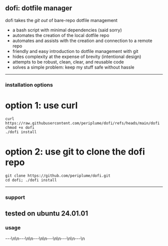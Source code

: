 ## dofi: dotfile manager

dofi takes the *git out* of bare-repo dotfile management
- a bash script with minimal dependencies (said sorry)
- automates the creation of the local dotfile repo
- automates and assists with the creation and connection to a remote repo
- friendly and easy introduction to dotfile management with git
- hides complexity at the expense of brevity (intentional design)
- attempts to be robust, clean, clear, and reusable code
- solves a simple problem: keep my stuff safe without hassle

---
### installation options
# option 1: use curl
```
curl https://raw.githubusercontent.com/periplume/dofi/refs/heads/main/dofi
chmod +x dofi
./dofi install
```
# option 2: use git to clone the dofi repo
```
git clone https://github.com/periplume/dofi.git
cd dofi; ./dofi install
```
---
### support
tested on ubuntu 24.01.01
---
### usage
---\n\n---\n\n---\n\n---\n\n---\n\n---\n
